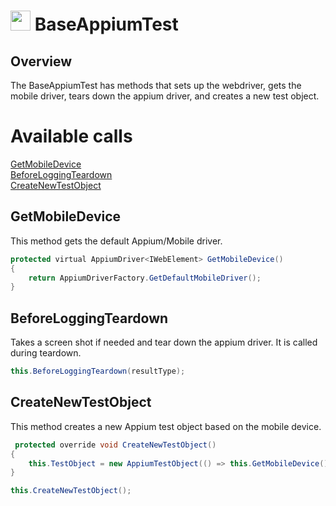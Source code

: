 # <img src="resources/maqslogo.ico" height="32" width="32"> BaseAppiumTest

## Overview
The BaseAppiumTest has methods that sets up the webdriver, gets the mobile driver, tears down the appium driver, and creates a new test object. 

# Available calls
[GetMobileDevice](#GetMobileDevice)  
[BeforeLoggingTeardown](#BeforeLoggingTeardown)  
[CreateNewTestObject](#CreateNewTestObject)  

## GetMobileDevice
This method gets the default Appium/Mobile driver. 
```java
protected virtual AppiumDriver<IWebElement> GetMobileDevice()
{
    return AppiumDriverFactory.GetDefaultMobileDriver();
}
```

## BeforeLoggingTeardown
Takes a screen shot if needed and tear down the appium driver. It is called during teardown.
```java
this.BeforeLoggingTeardown(resultType);
```

## CreateNewTestObject
This method creates a new Appium test object based on the mobile device.
```java
 protected override void CreateNewTestObject()
{
    this.TestObject = new AppiumTestObject(() => this.GetMobileDevice(), this.CreateLogger(), this.GetFullyQualifiedTestClassName());
}

this.CreateNewTestObject();
```